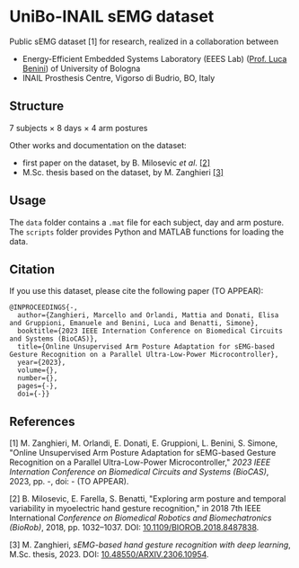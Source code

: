 # UniBo-INAIL sEMG dataset


Public sEMG dataset [1] for research, realized in a collaboration between
- Energy-Efficient Embedded Systems Laboratory (EEES Lab) ([Prof. Luca Benini](https://www.unibo.it/sitoweb/luca.benini/en)) of University of Bologna
- INAIL Prosthesis Centre, Vigorso di Budrio, BO, Italy



## Structure

$`7`$ subjects $\times$ $`8`$ days $\times$ $`4`$ arm postures

Other works and documentation on the dataset:
- first paper on the dataset, by B. Milosevic *et al*. [[2]](#2)
- M.Sc. thesis based on the dataset, by M. Zanghieri [[3]](#3)





## Usage
The ``data`` folder contains a ``.mat`` file for each subject, day and arm posture.
The ``scripts`` folder provides Python and MATLAB functions for loading the data.



## Citation
If you use this dataset, please cite the following paper (TO APPEAR):
```
@INPROCEEDINGS{-,
  author={Zanghieri, Marcello and Orlandi, Mattia and Donati, Elisa and Gruppioni, Emanuele and Benini, Luca and Benatti, Simone},
  booktitle={2023 IEEE Internation Conference on Biomedical Circuits and Systems (BioCAS)}, 
  title={Online Unsupervised Arm Posture Adaptation for sEMG-based Gesture Recognition on a Parallel Ultra-Low-Power Microcontroller}, 
  year={2023},
  volume={},
  number={},
  pages={-},
  doi={-}}

```


## References

<a id="1">[1]</a>
M. Zanghieri, M. Orlandi, E. Donati, E. Gruppioni, L. Benini, S. Simone,
"Online Unsupervised Arm Posture Adaptation for sEMG-based Gesture Recognition on a Parallel Ultra-Low-Power Microcontroller,"
_2023 IEEE Internation Conference on Biomedical Circuits and Systems (BioCAS)_,
2023,
pp. -, doi: - (TO APPEAR).

<a id="1">[2]</a>
B. Milosevic, E. Farella, S. Benatti,
"Exploring arm posture and temporal variability in
myoelectric hand gesture recognition," in 2018 7th IEEE International
_Conference on Biomedical Robotics and Biomechatronics (BioRob)_,
2018,
pp. 1032–1037. DOI: [10.1109/BIOROB.2018.8487838](https://ieeexplore.ieee.org/abstract/document/8487838).

<a id="1">[3]</a>
M. Zanghieri,
_sEMG-based hand gesture recognition with deep learning_,
M.Sc. thesis,
2023.
DOI: [10.48550/ARXIV.2306.10954](https://arxiv.org/abs/2306.10954).
